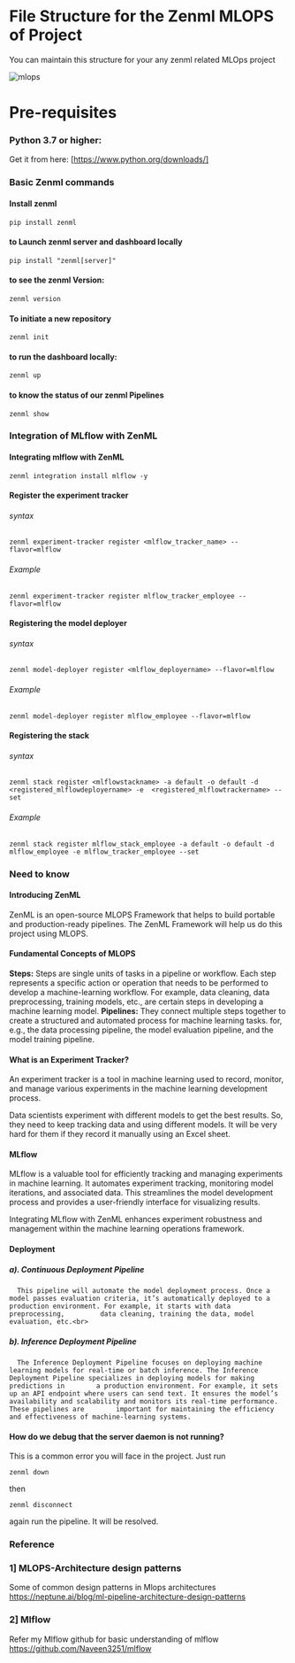 # File Structure for the Zenml MLOPS of Project
You can maintain this structure for your any zenml related MLOps project

![mlops](https://github.com/Naveen3251/MLOPS_LapTop_Price_Predictor/assets/114800360/683401e2-779b-4947-b0fd-3e211d2667ef)

# Pre-requisites

### Python 3.7 or higher: 
Get it from here: [https://www.python.org/downloads/]

### Basic Zenml commands

#### Install zenml
```
pip install zenml
```

#### to Launch zenml server and dashboard locally
```
pip install "zenml[server]"
```

#### to see the zenml Version:
```
zenml version
```

#### To initiate a new repository
```
zenml init
```

#### to run the dashboard locally:
```
zenml up
```

#### to know the status of our zenml Pipelines
```
zenml show
```

### Integration of MLflow with ZenML

#### Integrating mlflow with ZenML
```
zenml integration install mlflow -y
```

#### Register the experiment tracker
###### syntax
```
zenml experiment-tracker register <mlflow_tracker_name> --flavor=mlflow
```
###### Example
```
zenml experiment-tracker register mlflow_tracker_employee --flavor=mlflow
```

#### Registering the model deployer
###### syntax
```
zenml model-deployer register <mlflow_deployername> --flavor=mlflow
```
###### Example
```
zenml model-deployer register mlflow_employee --flavor=mlflow
```

#### Registering the stack
###### syntax
```
zenml stack register <mlflowstackname> -a default -o default -d <registered_mlflowdeployername> -e  <registered_mlflowtrackername> --set
```
###### Example
```
zenml stack register mlflow_stack_employee -a default -o default -d mlflow_employee -e mlflow_tracker_employee --set
```
### Need to know
#### Introducing ZenML
ZenML is an open-source MLOPS Framework that helps to build portable and production-ready pipelines. The ZenML Framework will help us do this project using MLOPS.

#### Fundamental Concepts of MLOPS
  **Steps:** 
    Steps are single units of tasks in a pipeline or workflow. Each step represents a specific action or operation that needs to be performed to develop a machine-learning workflow. For example, data cleaning,       data preprocessing, training models, etc., are certain steps in developing a machine learning model.
  **Pipelines:**
    They connect multiple steps together to create a structured and automated process for machine learning tasks. for, e.g., the data processing pipeline, the model evaluation pipeline, and the model training        pipeline.

#### What is an Experiment Tracker?
An experiment tracker is a tool in machine learning used to record, monitor, and manage various experiments in the machine learning development process.

Data scientists experiment with different models to get the best results. So, they need to keep tracking data and using different models. It will be very hard for them if they record it manually using an Excel sheet.

#### MLflow
MLflow is a valuable tool for efficiently tracking and managing experiments in machine learning. It automates experiment tracking, monitoring model iterations, and associated data. This streamlines the model development process and provides a user-friendly interface for visualizing results.

Integrating MLflow with ZenML enhances experiment robustness and management within the machine learning operations framework.

#### Deployment
  ##### a). Continuous Deployment Pipeline

      This pipeline will automate the model deployment process. Once a model passes evaluation criteria, it’s automatically deployed to a production environment. For example, it starts with data preprocessing,         data cleaning, training the data, model evaluation, etc.<br>

  ##### b). Inference Deployment Pipeline

      The Inference Deployment Pipeline focuses on deploying machine learning models for real-time or batch inference. The Inference Deployment Pipeline specializes in deploying models for making predictions in        a production environment. For example, it sets up an API endpoint where users can send text. It ensures the model’s availability and scalability and monitors its real-time performance. These pipelines are        important for maintaining the efficiency and effectiveness of machine-learning systems.

#### How do we debug that the server daemon is not running?
This is a common error you will face in the project. Just run
```
zenml down
```
then
```
zenml disconnect
```
again run the pipeline. It will be resolved.

### Reference
### 1] MLOPS-Architecture design patterns
Some of common design patterns in Mlops architectures<br>
https://neptune.ai/blog/ml-pipeline-architecture-design-patterns
### 2] Mlflow
Refer my Mlflow github for basic understanding of mlflow<br>
https://github.com/Naveen3251/mlflow
